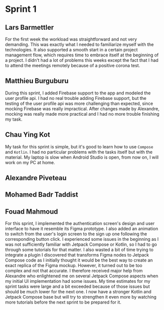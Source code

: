 # Sprint 1

## Lars Barmettler 
For the first week the workload was straightforward and not very demanding. This was exactly what I needed to familiarize myself with the technologies. It also supported a smooth start in a certain project management flow, which requires time to embrace itself at the beginning of a project. I didn't had a lot of problems this weeks except the fact that I had to attend the meetings remotely because of a positive corona test. 
## Matthieu Burguburu

During this sprint, I added Firebase support to the app and modeled the user profile api. I had no real trouble adding Firebase support, but the testing of the user profile api was more challenging than expected, since mocking Firebase was really impractical. After changes made by Alexandre, mocking was really made more practical and I had no more trouble finishing my task.

## Chau Ying Kot

My task for this sprint is simple, but it's good to learn how to use `Compose` and `Kotlin`. I had no particular problems with the tasks itself but with the material. My laptop is slow when Android Studio is open, from now on, I will work on my PC at home.

## Alexandre Piveteau

## Mohamed Badr Taddist

## Fouad Mahmoud

For this sprint, I implemented the authentication screen's design and user interface to have it resemble its Figma prototype. I also added an animation to switch from the user's login screen to the sign up one following the corresponding button click. 
I experienced some issues in the beginning as I was not sufficiently familiar with Jetpack Compose or Kotlin, so I had to go through some tutorials for that matter. I also wasted a bit of time trying to integrate a plugin I discovered that transforms Figma nodes to Jetpack Compose code as I initially thought it would be the best way to create an exact replica of the Figma mockup. However, it turned out to be too complex and not that accurate. I therefore received major help from Alexandre who enlightened me on several Jetpack Compose aspects when my initial UI implementation had some issues. 
My time estimates for my sprint tasks were large and a bit exceeded because of those issues but should be much lower for the next one. I now have a stronger Kotlin and Jetpack Compose base but will try to strengthen it even more by watching more tutorials before the next sprint to be prepared for it.


